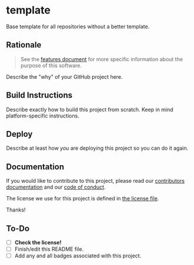 # template

Base template for all repositories without a better template.

## Rationale

> See the [features document](FEATURES.md) for more specific information about the purpose of this software.

Describe the "why" of your GitHub project here.

## Build Instructions

Describe exactly how to build this project from scratch. Keep in mind platform-specific instructions.

## Deploy

Describe at least how _you_ are deploying this project so you can do it again.

## Documentation

If you would like to contribute to this project, please read our [contributors documentation](CONTRIBUTING.md) and our [code of conduct](CODE_OF_CONDUCT.md).

The license we use for this project is defined in [the license file](LICENSE).

Thanks!

## To-Do

- [ ] **Check the license!**
- [ ] Finish/edit this README file.
- [ ] Add any and all badges associated with this project.
